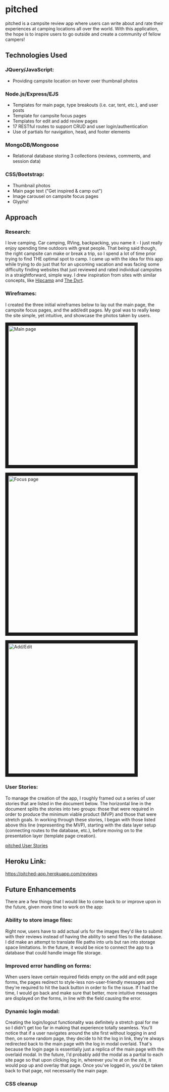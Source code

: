 # pitched
pitched is a campsite review app where users can write about and rate their experiences at camping locations all over the world. With this application, the hope is to inspire users to go outside and create a community of fellow campers!

## Technologies Used
### JQuery/JavaScript:
  * Providing campsite location on hover over thumbnail photos
### Node.js/Express/EJS
  * Templates for main page, type breakouts (i.e. car, tent, etc.), and user posts
  * Template for campsite focus pages 
  * Templates for edit and add review pages
  * 17 RESTful routes to support CRUD and user login/authentication
  * Use of partials for navigation, head, and footer elements
### MongoDB/Mongoose
  * Relational database storing 3 collections (reviews, comments, and session data)
### CSS/Bootstrap:
  * Thumbnail photos
  * Main page text ("Get inspired & camp out")
  * Image carousel on campsite focus pages
  * Glyphs!

## Approach
### Research: 
I love camping. Car camping, RVing, backpacking, you name it - I just really enjoy spending time outdoors with great people. That being said though, the right campsite can make or break a trip, so I spend a lot of time prior trying to find THE optimal spot to camp. I came up with the idea for this app while trying to do just that for an upcoming vacation and was facing some difficulty finding websites that just reviewed and rated individual campsites in a straightforward, simple way. I drew inspiration from sites with similar concepts, like [Hipcamp](https://www.hipcamp.com/) and [The Dyrt](https://thedyrt.com/).

### Wireframes: 
I created the three initial wireframes below to lay out the main page, the campsite focus pages, and the add/edit pages. My goal was to really keep the site simple, yet intuitive, and showcase the photos taken by users.

<img src="https://i.imgur.com/INuPEz9.png" 
alt="Main page" width="400" height="441" border="10" /></a>

<img src="https://i.imgur.com/AmVIDbN.png" 
alt="Focus page" width="400" height="496" border="10" /></a>

<img src="https://i.imgur.com/5bh8ozU.png" 
alt="Add/Edit" width="400" height="412" border="10" /></a>

### User Stories: 
To manage the creation of the app, I roughly framed out a series of user stories that are listed in the document below. The horizontal line in the document splits the stories into two groups: those that were required in order to produce the minimum viable product (MVP) and those that were stretch goals. In working through these stories, I began with those listed above this line (representing the MVP), starting with the data layer setup (connecting routes to the database, etc.), before moving on to the presentation layer (template page creation). 

[pitched User Stories](https://docs.google.com/document/d/1QSpDlV-q6BiTwUN2nSyUWj9UDVjoobX915E-xXuxCb0/edit)

## Heroku Link: 

https://pitched-app.herokuapp.com/reviews

## Future Enhancements
There are a few things that I would like to come back to or improve upon in the future, given more time to work on the app:

### Ability to store image files: 
Right now, users have to add actual urls for the images they'd like to submit with their reviews instead of having the ability to send files to the database. I did make an attempt to translate file paths into urls but ran into storage space limitations. In the future, it would be nice to connect the app to a database that could handle image file storage.

### Improved error handling on forms: 
When users leave certain required fields empty on the add and edit page forms, the pages redirect to style-less non-user-friendly messages and they're required to hit the back button in order to fix the issue. If I had the time, I would go back and make sure that better, more intuitive messages are displayed on the forms, in line with the field causing the error.

### Dynamic login modal: 
Creating the login/logout functionality was definitely a stretch goal for me so I didn't get too far in making that experience totally seamless. You'll notice that if a user navigates around the site first without logging in and then, on some random page, they decide to hit the log in link, they're always redirected back to the main page with the log in modal overlaid. That's because the login page is essentially just a replica of the main page with the overlaid modal. In the future, I'd probably add the modal as a partial to each site page so that upon clicking log in, wherever you're at on the site, it would pop up and overlay that page. Once you've logged in, you'd be taken back to that page, not necessarily the main page.

### CSS cleanup
